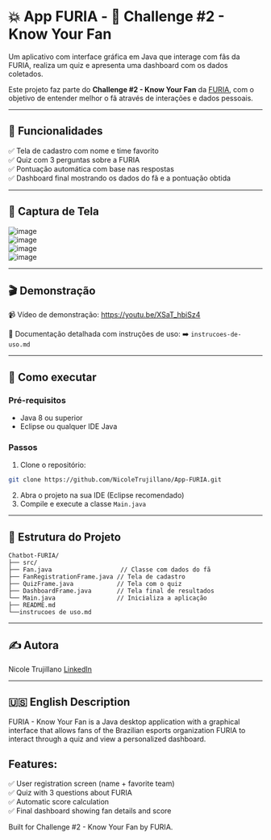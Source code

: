 # 💥 App FURIA - 🧠 Challenge #2 - Know Your Fan

Um aplicativo com interface gráfica em Java que interage com fãs da FURIA, realiza um quiz e apresenta uma dashboard com os dados coletados.

Este projeto faz parte do **Challenge #2 - Know Your Fan** da [FURIA](https://www.furia.gg/), com o objetivo de entender melhor o fã através de interações e dados pessoais.

---

## 📌 Funcionalidades

✅ Tela de cadastro com nome e time favorito  
✅ Quiz com 3 perguntas sobre a FURIA  
✅ Pontuação automática com base nas respostas  
✅ Dashboard final mostrando os dados do fã e a pontuação obtida  

---

## 📸 Captura de Tela

![image](https://github.com/user-attachments/assets/477cfc21-deef-47c0-b508-0e091ba8356e)  
![image](https://github.com/user-attachments/assets/ec267752-6f13-4a21-aecc-0682fb3a2639)  
![image](https://github.com/user-attachments/assets/e9fd1b26-25c0-4b2b-b245-3da0064d0a45)  
![image](https://github.com/user-attachments/assets/cdbeb53d-539e-4974-985a-4fe0b909df41)  

---

## 🎬 Demonstração
📹 Vídeo de demonstração: https://youtu.be/XSaT_hbiSz4

📄 Documentação detalhada com instruções de uso:
➡️ `instrucoes-de-uso.md`

---

## 🚀 Como executar

### Pré-requisitos
- Java 8 ou superior
- Eclipse ou qualquer IDE Java

### Passos
1. Clone o repositório:
```bash
git clone https://github.com/NicoleTrujillano/App-FURIA.git
```
2. Abra o projeto na sua IDE (Eclipse recomendado)
3. Compile e execute a classe `Main.java`

---

## 📂 Estrutura do Projeto
```
Chatbot-FURIA/
├── src/
├── Fan.java                   // Classe com dados do fã
├── FanRegistrationFrame.java // Tela de cadastro
├── QuizFrame.java            // Tela com o quiz
├── DashboardFrame.java       // Tela final de resultados
└── Main.java                 // Inicializa a aplicação
├── README.md
└──instrucoes de uso.md
```

---


## ✍️ Autora
Nicole Trujillano
[LinkedIn](https://www.linkedin.com/in/nicole-trujillano-292aa4358/)

---

## 🇺🇸 English Description

FURIA - Know Your Fan is a Java desktop application with a graphical interface that allows fans of the Brazilian esports organization FURIA to interact through a quiz and view a personalized dashboard.

## Features:
✅ User registration screen (name + favorite team)  
✅ Quiz with 3 questions about FURIA  
✅ Automatic score calculation  
✅ Final dashboard showing fan details and score  


Built for Challenge #2 - Know Your Fan by FURIA.
